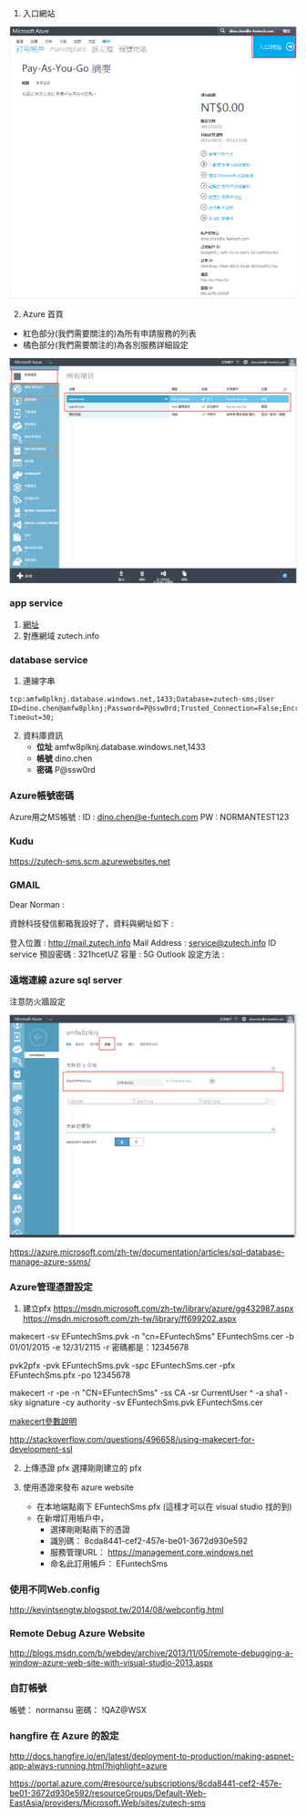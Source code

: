 1. 入口網站

![](images/01_Portal.png)

2. Azure 首頁
- 紅色部分(我們需要關注的)為所有申請服務的列表
- 橘色部分(我們需要關注的)為各別服務詳細設定

![](images/02_AzureIndex.png)

### app service
1. [網址](http://zutech-sms.azurewebsites.net/)
2. 對應網域 zutech.info

### database service
1. 連線字串
```
tcp:amfw8plknj.database.windows.net,1433;Database=zutech-sms;User ID=dino.chen@amfw8plknj;Password=P@ssw0rd;Trusted_Connection=False;Encrypt=True;Connection Timeout=30;
```
2. 資料庫資訊
	- **位址** amfw8plknj.database.windows.net,1433
	- **帳號** dino.chen
	- **密碼** P@ssw0rd

### Azure帳號密碼
Azure用之MS帳號 :
ID : dino.chen@e-funtech.com
PW : NORMANTEST123

### Kudu
https://zutech-sms.scm.azurewebsites.net

### GMAIL
Dear Norman :
 
資餘科技發信郵箱我設好了，資料與網址如下 :
 

 
登入位置 : http://mail.zutech.info‍
Mail Address : service@zutech.info
ID service
預設密碼 : 321hcetUZ
容量 : 5G
Outlook 設定方法 :
 


### 遠端連線 azure sql server

注意防火牆設定

![](images/05_AddAllowedIP.png)



https://azure.microsoft.com/zh-tw/documentation/articles/sql-database-manage-azure-ssms/

### Azure管理憑證設定

1. 建立pfx
https://msdn.microsoft.com/zh-tw/library/azure/gg432987.aspx
https://msdn.microsoft.com/zh-tw/library/ff699202.aspx

makecert -sv EFuntechSms.pvk -n "cn=EFuntechSms" EFuntechSms.cer -b 01/01/2015 -e 12/31/2115 -r
密碼都是：12345678

pvk2pfx -pvk EFuntechSms.pvk -spc EFuntechSms.cer -pfx EFuntechSms.pfx -po 12345678

makecert -r -pe -n "CN=EFuntechSms" -ss CA -sr CurrentUser ^
         -a sha1 -sky signature -cy authority -sv EFuntechSms.pvk EFuntechSms.cer
		 
[makecert參數說明](https://msdn.microsoft.com/zh-tw/library/bfsktky3(v=vs.110).aspx)

http://stackoverflow.com/questions/496658/using-makecert-for-development-ssl

2. 上傳憑證 pfx
選擇剛剛建立的 pfx

3. 使用憑證來發布 azure website
	- 在本地端點兩下 EFuntechSms.pfx (這樣才可以在 visual studio 找的到)
	- 在新增訂用帳戶中，
		* 選擇剛剛點兩下的憑證
		* 識別碼： 8cda8441-cef2-457e-be01-3672d930e592
		* 服務管理URL： https://management.core.windows.net
		* 命名此訂用帳戶： EFuntechSms


### 使用不同Web.config
http://kevintsengtw.blogspot.tw/2014/08/webconfig.html

### Remote Debug Azure Website
http://blogs.msdn.com/b/webdev/archive/2013/11/05/remote-debugging-a-window-azure-web-site-with-visual-studio-2013.aspx

### 自訂帳號
帳號： normansu
密碼： !QAZ@WSX

### hangfire 在 Azure 的設定

http://docs.hangfire.io/en/latest/deployment-to-production/making-aspnet-app-always-running.html?highlight=azure


https://portal.azure.com/#resource/subscriptions/8cda8441-cef2-457e-be01-3672d930e592/resourceGroups/Default-Web-EastAsia/providers/Microsoft.Web/sites/zutech-sms